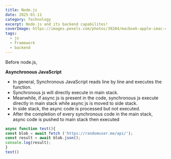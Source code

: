 ```yaml
---
title: Node.js
date: 2025-01-11
category: Technology
excerpt: Node.js and its backend capabilites!
coverImage: https://images.pexels.com/photos/39284/macbook-apple-imac-computer-39284.jpeg
tags:
  - js
  - Framework
  - backend
---
```

Before node.js,

**Asynchronous JavaScript**
- In general, Synchronous JavaScript reads line by line and executes the function. 
- Synchronous js will directly execute in main stack. 
- Meanwhile, if async js is present in the code, synchronous js execute directly in main stack while async js is moved to side stack.
- In side stack, the async code is processed but not executed.
- After the completion of every synchronous code in the main stack, async code is pushed to main stack then executed 

```javascript
async function test(){
const blob = await fetch ('https://randomuser.me/api/');
const result = await blob.json();
console.log(result);
}
test()

```
